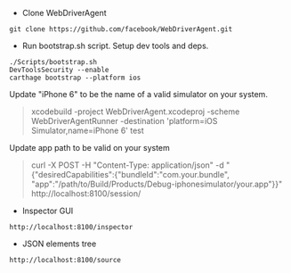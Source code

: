 - Clone WebDriverAgent

```
git clone https://github.com/facebook/WebDriverAgent.git
```


- Run bootstrap.sh script. Setup dev tools and deps.

```
./Scripts/bootstrap.sh
DevToolsSecurity --enable
carthage bootstrap --platform ios
```

Update "iPhone 6" to be the name of a valid simulator on your system.

> xcodebuild -project WebDriverAgent.xcodeproj -scheme WebDriverAgentRunner -destination 'platform=iOS Simulator,name=iPhone 6' test

Update app path to be valid on your system


> curl -X POST -H "Content-Type: application/json" -d "{\"desiredCapabilities\":{\"bundleId\":\"com.your.bundle\", \"app\":\"/path/to/Build/Products/Debug-iphonesimulator/your.app\"}}" http://localhost:8100/session/

- Inspector GUI

```
http://localhost:8100/inspector
```

- JSON elements tree

```
http://localhost:8100/source
```